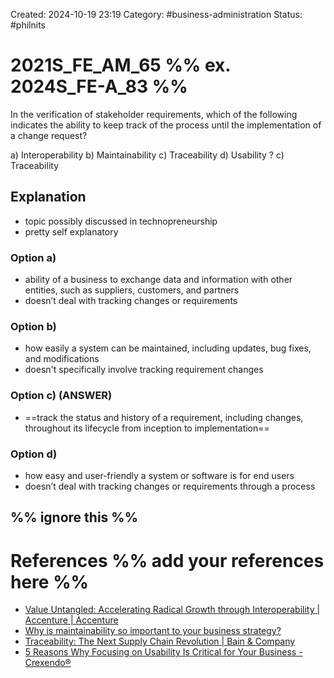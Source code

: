 Created: 2024-10-19 23:19
Category: #business-administration 
Status: #philnits



# 2021S_FE_AM_65 %% ex. 2024S_FE-A_83 %%

In the verification of stakeholder requirements, which of the following indicates the ability to keep track of the process until the implementation of a change request?

a) Interoperability 
b) Maintainability 
c) Traceability 
d) Usability
? 
c) Traceability 

## Explanation
- topic possibly discussed in technopreneurship
- pretty self explanatory
### Option a)
- ability of a business to exchange data and information with other entities, such as suppliers, customers, and partners
- doesn’t deal with tracking changes or requirements

### Option b)
- how easily a system can be maintained, including updates, bug fixes, and modifications
- doesn't specifically involve tracking requirement changes

### Option c) (ANSWER)
- ==track the status and history of a requirement, including changes, throughout its lifecycle from inception to implementation==

### Option d) 
- how easy and user-friendly a system or software is for end users
- doesn’t deal with tracking changes or requirements through a process

%% ignore this %%
---









# References %% add your references here %%
- [Value Untangled: Accelerating Radical Growth through Interoperability | Accenture | Accenture](https://www.accenture.com/us-en/insights/technology/interoperability#:~:text=Interoperability%20is%20when%20enterprise%20applications,customer%20experience%2C%20productive%20and%20sustainable.)
- [Why is maintainability so important to your business strategy?](https://blog.engeman.com/en/the-importance-of-maintainability/)
- [Traceability: The Next Supply Chain Revolution | Bain & Company](https://www.bain.com/insights/traceability-the-next-supply-chain-revolution/)
- [5 Reasons Why Focusing on Usability Is Critical for Your Business - Crexendo®](https://www.crexendo.com/blog/5-reasons-why-focusing-on-usability-is-critical-for-your-business/#:~:text=What%20Does%20Usability%20Mean?,errors%20and%20maximizing%20user%20satisfaction.)